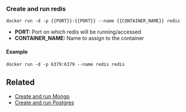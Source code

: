 ### Create and run redis

`docker run -d -p {{PORT}}:{{PORT}} --name {{CONTAINER_NAME}} redis`

- <b>PORT: </b> Port on which redis will be running/accessed
- <b>CONTAINER_NAME: </b>Name to assign to the container

#### Example

`docker run -d -p 6379:6379 --name redis redis`

## Related

- [Create and run Mongo](docker-mongo-create.md)
- [Create and run Postgres](docker-postgres-create.md)